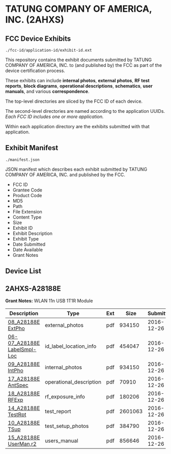 # TATUNG COMPANY OF AMERICA, INC. (2AHXS)
## FCC Device Exhibits

```
./fcc-id/application-id/exhibit-id.ext
```

This repository contains the exhibit documents submitted by TATUNG COMPANY OF AMERICA, INC. to (and published by) the FCC as part of the device certification process.

These exhibits can include **internal photos**, **external photos**, **RF test reports**, **block diagrams**, **operational descriptions**, **schematics**, **user manuals**, and various **correspondence**.

The top-level directories are sliced by the FCC ID of each device.

The second-level directories are named according to the application UUIDs. *Each FCC ID includes one or more application.*

Within each application directory are the exhibits submitted with that application. 

## Exhibit Manifest

```
./manifest.json
```

JSON manifest which describes each exhibit submitted by TATUNG COMPANY OF AMERICA, INC. and published by the FCC.

- FCC ID
- Grantee Code
- Product Code
- MD5
- Path
- File Extension
- Content Type
- Size
- Exhibit ID
- Exhibit Description
- Exhibit Type
- Date Submitted
- Date Available
- Grant Notes

## Device List
## 2AHXS-A28188E
**Grant Notes:** WLAN 11n USB 1T1R Module

| Description | Type | Ext | Size | Submitted | Available |
| ----------- | ---- | --- | ---- | --------- | --------- |
| [08_A28188E ExtPho](2AHXS-A28188E/4af766583e666944c8d46711ddfd886e/3239300.pdf) | external_photos | pdf | 934150 | 2016-12-26 | 2016-12-26 |
| [06-07_A28188E LabelSmpl-Loc](2AHXS-A28188E/4af766583e666944c8d46711ddfd886e/3239294.pdf) | id_label_location_info | pdf | 454047 | 2016-12-26 | 2016-12-26 |
| [09_A28188E IntPho](2AHXS-A28188E/4af766583e666944c8d46711ddfd886e/3239300.pdf) | internal_photos | pdf | 934150 | 2016-12-26 | 2016-12-26 |
| [17_A28188E AntSpec](2AHXS-A28188E/4af766583e666944c8d46711ddfd886e/3239325.pdf) | operational_description | pdf | 70910 | 2016-12-26 | 2016-12-26 |
| [18_A28188E RFExp](2AHXS-A28188E/4af766583e666944c8d46711ddfd886e/3239326.pdf) | rf_exposure_info | pdf | 180206 | 2016-12-26 | 2016-12-26 |
| [14_A28188E TestRpt](2AHXS-A28188E/4af766583e666944c8d46711ddfd886e/3239322.pdf) | test_report | pdf | 2601063 | 2016-12-26 | 2016-12-26 |
| [10_A28188E TSup](2AHXS-A28188E/4af766583e666944c8d46711ddfd886e/3239314.pdf) | test_setup_photos | pdf | 384790 | 2016-12-26 | 2016-12-26 |
| [15_A28188E UserMan,r2](2AHXS-A28188E/4af766583e666944c8d46711ddfd886e/3239324.pdf) | users_manual | pdf | 856646 | 2016-12-26 | 2016-12-26 |

